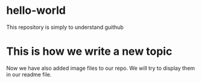 # hello-world
This repository is simply to understand guithub


# This is how we write a new topic
Now we have also added image files to our repo. We will try to display them in 
our readme file.
